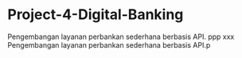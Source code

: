 # Project-4-Digital-Banking

Pengembangan layanan perbankan sederhana berbasis API.
ppp xxx
Pengembangan layanan perbankan sederhana berbasis API.p

